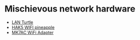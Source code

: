 # Mischievous network hardware

* [LAN Turtle](https://shop.hak5.org/products/lan-turtle)
* [HAK5 WIFI pineapple](https://shop.hak5.org/products/wifi-pineapple) 
* [MK7AC WiFi Adapter](https://shop.hak5.org/products/mk7ac-wifi-adapter)
